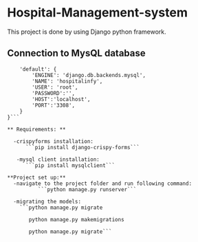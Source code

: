 # Hospital-Management-system
This project is done by using Django python framework.

## Connection to MysQL database 
```DATABASES = {
    'default': {
        'ENGINE': 'django.db.backends.mysql',
        'NAME': 'hospitalinfy',
        'USER': 'root',
        'PASSWORD':'',
        'HOST':'localhost',
        'PORT':'3308',
    }
}```

** Requirements: **

  -crispyforms installation:
      ```pip install django-crispy-forms```
   
   -mysql client installation:
      ```pip install mysqlclient```
      
**Project set up:**
  -navigate to the project folder and run following command:
          ```python manage.py runserver```
          
  -migrating the models:
    ```python manage.py migrate
        
       python manage.py makemigrations
        
       python manage.py migrate```
        
   
    
  
  
  
  

